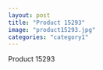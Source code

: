 ```yaml
---
layout: post
title: "Product 15293"
image: "product15293.jpg"
categories: "category1"
---
```

Product 15293
